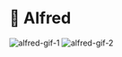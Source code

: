 # 👴 Alfred

![alfred-gif-1](./alfred-assets/alfred1-gif.gif)
![alfred-gif-2](./alfred-assets/alfred2-gif.gif)